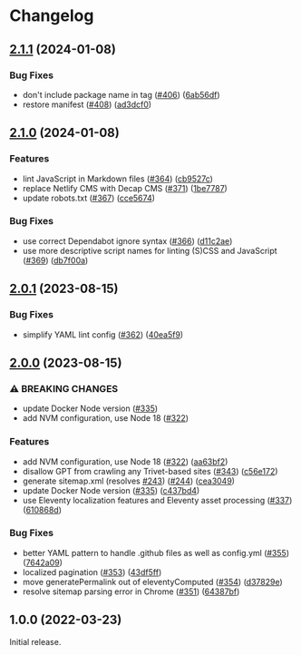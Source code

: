 # Changelog

## [2.1.1](https://github.com/fluid-project/trivet/compare/v2.1.0...v2.1.1) (2024-01-08)


### Bug Fixes

* don't include package name in tag ([#406](https://github.com/fluid-project/trivet/issues/406)) ([6ab56df](https://github.com/fluid-project/trivet/commit/6ab56dfb3e0a7aa08a09c407d58511372d8d414b))
* restore manifest ([#408](https://github.com/fluid-project/trivet/issues/408)) ([ad3dcf0](https://github.com/fluid-project/trivet/commit/ad3dcf05cc0d9bf95d55ea8c8865b93f9de6fdd1))

## [2.1.0](https://github.com/fluid-project/trivet/compare/trivet-v2.0.1...trivet-v2.1.0) (2024-01-08)


### Features

* lint JavaScript in Markdown files ([#364](https://github.com/fluid-project/trivet/issues/364)) ([cb9527c](https://github.com/fluid-project/trivet/commit/cb9527c5998a4788e9c87f5b7f6ca7a66a210171))
* replace Netlify CMS with Decap CMS ([#371](https://github.com/fluid-project/trivet/issues/371)) ([1be7787](https://github.com/fluid-project/trivet/commit/1be77878bf626a33c34439d0ef228e2864b76061))
* update robots.txt ([#367](https://github.com/fluid-project/trivet/issues/367)) ([cce5674](https://github.com/fluid-project/trivet/commit/cce5674784c1f35a43d227d58c766c9c0dcd8d44))


### Bug Fixes

* use correct Dependabot ignore syntax ([#366](https://github.com/fluid-project/trivet/issues/366)) ([d11c2ae](https://github.com/fluid-project/trivet/commit/d11c2ae8501a730a3362069ae1aaa84b04b055fa))
* use more descriptive script names for linting (S)CSS and JavaScript ([#369](https://github.com/fluid-project/trivet/issues/369)) ([db7f00a](https://github.com/fluid-project/trivet/commit/db7f00a094e6b24667c89f7c22e1cc792f1bf331))

## [2.0.1](https://github.com/fluid-project/trivet/compare/v2.0.0...v2.0.1) (2023-08-15)


### Bug Fixes

* simplify YAML lint config ([#362](https://github.com/fluid-project/trivet/issues/362)) ([40ea5f9](https://github.com/fluid-project/trivet/commit/40ea5f9df913fa55c7b9a5249bbd3badb8309515))

## [2.0.0](https://github.com/fluid-project/trivet/compare/v1.0.0...v2.0.0) (2023-08-15)


### ⚠ BREAKING CHANGES

* update Docker Node version ([#335](https://github.com/fluid-project/trivet/issues/335))
* add NVM configuration, use Node 18 ([#322](https://github.com/fluid-project/trivet/issues/322))

### Features

* add NVM configuration, use Node 18 ([#322](https://github.com/fluid-project/trivet/issues/322)) ([aa63bf2](https://github.com/fluid-project/trivet/commit/aa63bf2a1320fd2bf2fb3ffaa72649e789579878))
* disallow GPT from crawling any Trivet-based sites ([#343](https://github.com/fluid-project/trivet/issues/343)) ([c56e172](https://github.com/fluid-project/trivet/commit/c56e172fbe2de41a1dfc67a8f7f1cb60133376e6))
* generate sitemap.xml (resolves [#243](https://github.com/fluid-project/trivet/issues/243)) ([#244](https://github.com/fluid-project/trivet/issues/244)) ([cea3049](https://github.com/fluid-project/trivet/commit/cea304998a7586446b18739883436272732321fe))
* update Docker Node version ([#335](https://github.com/fluid-project/trivet/issues/335)) ([c437bd4](https://github.com/fluid-project/trivet/commit/c437bd4be37fbb3afb0356b44fee2dcd1f8fbd21))
* use Eleventy localization features and Eleventy asset processing ([#337](https://github.com/fluid-project/trivet/issues/337)) ([610868d](https://github.com/fluid-project/trivet/commit/610868d0ccd4e67c8dd84bb7c0f965d1228957eb))


### Bug Fixes

* better YAML pattern to handle .github files as well as config.yml ([#355](https://github.com/fluid-project/trivet/issues/355)) ([7642a09](https://github.com/fluid-project/trivet/commit/7642a09066951eb21fd3522abe7b4d4623d71296))
* localized pagination ([#353](https://github.com/fluid-project/trivet/issues/353)) ([43df5ff](https://github.com/fluid-project/trivet/commit/43df5ff18faf0cc9519293fb7e4b861005f8d171))
* move generatePermalink out of eleventyComputed ([#354](https://github.com/fluid-project/trivet/issues/354)) ([d37829e](https://github.com/fluid-project/trivet/commit/d37829e7a2a4ddfe8fd22426214df8316e7dc49d))
* resolve sitemap parsing error in Chrome ([#351](https://github.com/fluid-project/trivet/issues/351)) ([64387bf](https://github.com/fluid-project/trivet/commit/64387bfeaf3ce9e42b80b6112b6f590dc6658be9))

## 1.0.0 (2022-03-23)

Initial release.
